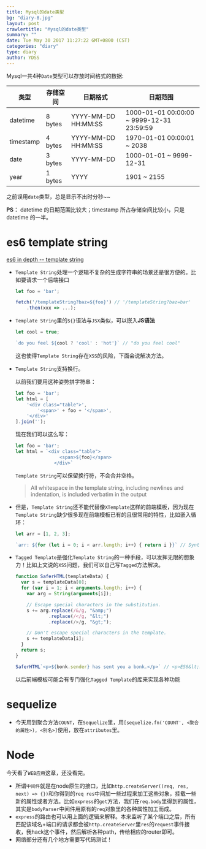 ```yaml
---
title: Mysql的date类型
bg: "diary-8.jpg"
layout: post
crawlertitle: "Mysql的date类型"
summary: ""
date: Tue May 30 2017 11:27:22 GMT+0800 (CST)
categories: "diary"
type: diary
author: YDSS
---
```


Mysql一共4种`Date`类型可以存放时间格式的数据:

类型 | 存储空间 | 日期格式 | 日期范围
--- | --------| ------ | -------
datetime | 8 bytes |  YYYY-MM-DD HH:MM:SS | 1000-01-01 00:00:00 ~ 9999-12-31 23:59:59
timestamp | 4 bytes | YYYY-MM-DD HH:MM:SS | 1970-01-01 00:00:01 ~ 2038
date | 3 bytes | YYYY-MM-DD | 1000-01-01 ~ 9999-12-31
year | 1 bytes | YYYY | 1901 ~ 2155

之前误用`date`类型，总是显示不出时分秒~~

**PS：** datetime 的日期范围比较大；timestamp 所占存储空间比较小，只是 datetime 的一半。 

# es6 template string
[es6 in depth -- template string](https://hacks.mozilla.org/2015/05/es6-in-depth-template-strings-2/)

- `Template String`处理一个逻辑不复杂的生成字符串的场景还是很方便的。比如要请求一个后端接口

	```js
	let foo = 'bar';
	
	fetch('/templateString?baz=${foo}') // '/templateString?baz=bar'
		.then(xxx => ...);
	```
	
- `Template String`里的`${}`语法与`JSX`类似，可以嵌入**JS语法**

	```js
	let cool = true;

	`do you feel ${cool ? 'cool' : 'hot'}` // "do you feel cool"
	```
	这也使得`Template String`存在`XSS`的风险，下面会说解决方法。

- `Template String`支持换行。

	以前我们要用这种姿势拼字符串：

	```js
	let foo = 'bar';
	let html = [
		'<div class="table">',
			'<span>' + foo + '</span>',
		'</div>'
	].join('');
	```
	现在我们可以这么写：

	```js
	let foo = 'bar';
	let html = `<div class="table">
					<span>${foo}</span>
				  </div>`
	```
	
	`Template String`可以保留换行符，不会合并空格。
	> All whitespace in the template string, including newlines and indentation, is included verbatim in the output
	
- 但是，`Template String`还不能代替像`XTemplate`这样的前端模板，因为现在`Template String`缺少很多现在前端模板已有的且很常用的特性，比如嵌入循环：
		
	```js
	let arr = [1, 2, 3];
	
	`arr: ${for (let i = 0; i < arr.length; i++) { return i }}` // SyntaxError: expected expression, got keyword 'for'
	```

- `Tagged Template`是强化`Template String`的一种手段，可以发挥无限的想象力！比如上文说的`XSS`问题，我们可以自己写`Tagged`方法解决。

	```js
	function SaferHTML(templateData) {
	  var s = templateData[0];
	  for (var i = 1; i < arguments.length; i++) {
	    var arg = String(arguments[i]);
	
	    // Escape special characters in the substitution.
	    s += arg.replace(/&/g, "&amp;")
	            .replace(/</g, "&lt;")
	            .replace(/>/g, "&gt;");
	
	    // Don't escape special characters in the template.
	    s += templateData[i];
	  }
	  return s;
	}
	
	SaferHTML`<p>${bonk.sender} has sent you a bonk.</p>` // <p>ES6&lt;3er has sent you a bonk.</p>
	```
	以后前端模板可能会有专门强化`Tagged Template`的库来实现各种功能
	
# sequelize

- 今天用到聚合方法`COUNT`，在`Sequelize`里，用`[sequelize.fn('COUNT', <聚合的属性>), <别名>]`使用，放在`attributes`里。

# Node
今天看了`WEB应用`这章，还没看完。

- 所谓`中间件`就是在node原生的接口，比如`http.createServer((req, res, next) => {})`和你得到的`req res`中间加一些过程来加工这些对象，挂载一些新的属性或者方法。比如`express`的`get`方法，我们在`req.body`里得到的属性，其实是`bodyParser`中间件用原有的`req`对象里的各种属性加工而成。
- `express`的路由也可以用上面的逻辑来解释。本来监听了某个端口之后，所有匹配该域名+端口的请求都会被`http.createServer`里`res`的`request`事件接收，我hack这个事件，然后解析各种path，传给相应的router即可。
- 网络部分还有几个地方需要写代码测试！